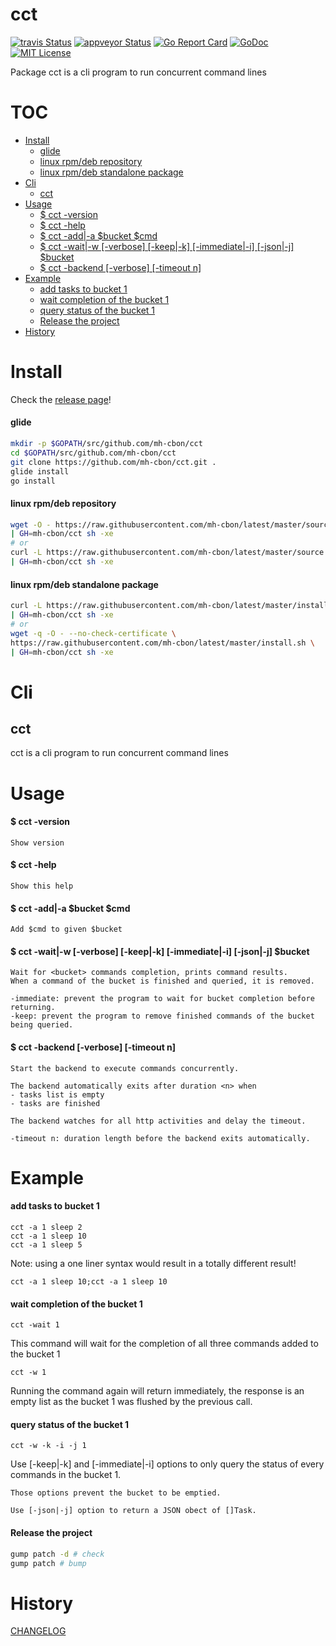 # cct

[![travis Status](https://travis-ci.org/mh-cbon/cct.svg?branch=master)](https://travis-ci.org/mh-cbon/cct) 
[![appveyor Status](https://ci.appveyor.com/api/projects/status/github/mh-cbon/cct?branch=master&svg=true)](https://ci.appveyor.com/project/mh-cbon/cct) [![Go Report Card](https://goreportcard.com/badge/github.com/mh-cbon/cct)](https://goreportcard.com/report/github.com/mh-cbon/cct) [![GoDoc](https://godoc.org/github.com/mh-cbon/cct?status.svg)](http://godoc.org/github.com/mh-cbon/cct) [![MIT License](http://img.shields.io/badge/License-MIT-yellow.svg)](LICENSE)

Package cct is a cli program to run concurrent command lines


# TOC
- [Install](#install)
  - [glide](#glide)
  - [linux rpm/deb repository](#linux-rpmdeb-repository)
  - [linux rpm/deb standalone package](#linux-rpmdeb-standalone-package)
- [Cli](#cli)
  - [cct](#cct-1)
- [Usage](#usage)
  - [$ cct -version](#-cct--version)
  - [$ cct -help](#-cct--help)
  - [$ cct -add|-a $bucket $cmd](#-cct--add|-a-bucket-cmd)
  - [$ cct -wait|-w [-verbose] [-keep|-k] [-immediate|-i] [-json|-j] $bucket](#-cct--wait|-w-[-verbose]-[-keep|-k]-[-immediate|-i]-[-json|-j]-bucket)
  - [$ cct -backend [-verbose] [-timeout n]](#-cct--backend-[-verbose]-[-timeout-n])
- [Example](#example)
  - [add tasks to bucket 1](#add-tasks-to-bucket-1)
  - [wait completion of the bucket 1](#wait-completion-of-the-bucket-1)
  - [query status of the bucket 1](#query-status-of-the-bucket-1)
  - [Release the project](#release-the-project)
- [History](#history)

# Install

Check the [release page](https://github.com/mh-cbon/cct/releases)!

#### glide
```sh
mkdir -p $GOPATH/src/github.com/mh-cbon/cct
cd $GOPATH/src/github.com/mh-cbon/cct
git clone https://github.com/mh-cbon/cct.git .
glide install
go install
```

#### linux rpm/deb repository
```sh
wget -O - https://raw.githubusercontent.com/mh-cbon/latest/master/source.sh \
| GH=mh-cbon/cct sh -xe
# or
curl -L https://raw.githubusercontent.com/mh-cbon/latest/master/source.sh \
| GH=mh-cbon/cct sh -xe
```

#### linux rpm/deb standalone package
```sh
curl -L https://raw.githubusercontent.com/mh-cbon/latest/master/install.sh \
| GH=mh-cbon/cct sh -xe
# or
wget -q -O - --no-check-certificate \
https://raw.githubusercontent.com/mh-cbon/latest/master/install.sh \
| GH=mh-cbon/cct sh -xe
```

# Cli

## cct
cct is a cli program to run concurrent command lines

# Usage

#### $ cct -version

    Show version

#### $ cct -help

    Show this help

#### $ cct -add|-a $bucket $cmd

    Add $cmd to given $bucket

#### $ cct -wait|-w [-verbose] [-keep|-k] [-immediate|-i] [-json|-j] $bucket

    Wait for <bucket> commands completion, prints command results.
    When a command of the bucket is finished and queried, it is removed.

    -immediate: prevent the program to wait for bucket completion before returning.
    -keep: prevent the program to remove finished commands of the bucket being queried.

#### $ cct -backend [-verbose] [-timeout n]

    Start the backend to execute commands concurrently.

    The backend automatically exits after duration <n> when
    - tasks list is empty
    - tasks are finished

    The backend watches for all http activities and delay the timeout.

    -timeout n: duration length before the backend exits automatically.

# Example

#### add tasks to bucket 1

    cct -a 1 sleep 2
    cct -a 1 sleep 10
    cct -a 1 sleep 5

Note: using a one liner syntax would result in a totally different result!

    cct -a 1 sleep 10;cct -a 1 sleep 10

#### wait completion of the bucket 1

    cct -wait 1

  This command will wait for the completion of all three commands added to the bucket 1

    cct -w 1

  Running the command again will return immediately,
	the response is an empty list
	as the bucket 1 was flushed by the previous call.

#### query status of the bucket 1

    cct -w -k -i -j 1

  Use [-keep|-k] and [-immediate|-i] options to only
	query the status of every commands in the bucket 1.

	Those options prevent the bucket to be emptied.

	Use [-json|-j] option to return a JSON obect of []Task.

#### Release the project

```sh
gump patch -d # check
gump patch # bump
```

# History

[CHANGELOG](CHANGELOG.md)

